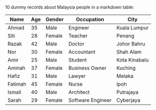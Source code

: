 10 dummy records about Malaysia people in a markdown table:

| Name       | Age | Gender | Occupation      | City          |
|------------|-----|--------|-----------------|---------------|
| Ahmad      | 35  | Male   | Engineer        | Kuala Lumpur  |
| Siti       | 28  | Female | Teacher         | Penang        |
| Razak      | 42  | Male   | Doctor          | Johor Bahru   |
| Nor        | 30  | Female | Accountant      | Shah Alam     |
| Amir       | 25  | Male   | Student         | Kota Kinabalu |
| Aminah     | 37  | Female | Business Owner  | Kuching       |
| Hafiz      | 31  | Male   | Lawyer          | Melaka        |
| Fatimah    | 45  | Female | Nurse           | Ipoh          |
| Ismail     | 40  | Male   | Architect       | Putrajaya     |
| Sarah      | 29  | Female | Software Engineer | Cyberjaya   |
